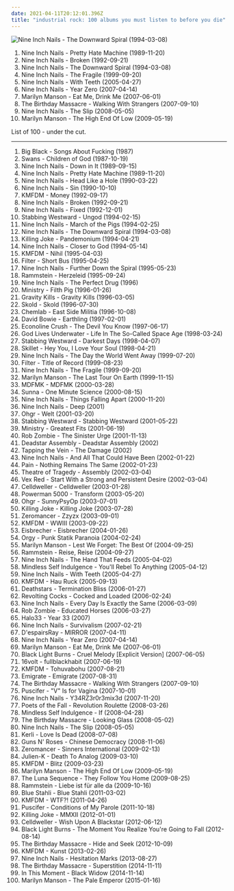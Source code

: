 ```yaml
---
date: 2021-04-11T20:12:01.396Z
title: "industrial rock: 100 albums you must listen to before you die"
---
```

![Nine Inch Nails - The Downward Spiral (1994-03-08)](http://coverartarchive.org/release/ab64976f-52a8-44e7-9aa3-d6703604bc2f/7159970718-500.jpg "Nine Inch Nails - The Downward Spiral (1994-03-08)")
<ol class="albums">
<li data-cover="https://img.discogs.com/bQaqm3T9SMQu4NkS3q7IhBOoY3Y=/fit-in/368x351/filters:strip_icc():format(jpeg):mode_rgb():quality(90)/discogs-images/R-2678560-1407808660-9954.jpeg.jpg" data-tags="industrial" role="button">Nine Inch Nails - Pretty Hate Machine (1989-11-20)</li>
<li data-cover="http://coverartarchive.org/release/db8289f4-3602-31f6-a59b-3f57a7393908/1154285194-500.jpg" data-tags="industrial, industrial rock" role="button">Nine Inch Nails - Broken (1992-09-21)</li>
<li data-cover="http://coverartarchive.org/release/ab64976f-52a8-44e7-9aa3-d6703604bc2f/7159970718-500.jpg" data-tags="industrial, industrial rock" role="button">Nine Inch Nails - The Downward Spiral (1994-03-08)</li>
<li data-cover="http://coverartarchive.org/release/e736471c-5ff3-40f2-b825-babd721701ac/15660207415-500.jpg" data-tags="industrial rock" role="button">Nine Inch Nails - The Fragile (1999-09-20)</li>
<li data-cover="https://img.discogs.com/2UzYQlYbLgX8hEbK9PI_dbBtgz4=/fit-in/600x515/filters:strip_icc():format(jpeg):mode_rgb():quality(90)/discogs-images/R-545285-1441756329-4856.jpeg.jpg" data-tags="industrial" role="button">Nine Inch Nails - With Teeth (2005-04-27)</li>
<li data-cover="http://coverartarchive.org/release/8067f190-dc3e-362a-8117-8a13df522b2c/3799987671-500.jpg" data-tags="industrial rock, industrial" role="button">Nine Inch Nails - Year Zero (2007-04-14)</li>
<li data-cover="https://img.discogs.com/W0CSa9C1T3w-Noz--iomfu9PawU=/fit-in/476x467/filters:strip_icc():format(jpeg):mode_rgb():quality(90)/discogs-images/R-4514401-1372412382-9887.jpeg.jpg" data-tags="industrial rock" role="button">Marilyn Manson - Eat Me, Drink Me (2007-06-01)</li>
<li data-cover="http://coverartarchive.org/release/0e51fc11-576b-3cfe-97fc-b006d9a90a2d/5307514978-500.jpg" data-tags="industrial, industrial rock, electronic" role="button">The Birthday Massacre - Walking With Strangers (2007-09-10)</li>
<li data-cover="https://img.discogs.com/e44-Cpih6j4SWQr6_lkbMYyEq58=/fit-in/300x300/filters:strip_icc():format(jpeg):mode_rgb():quality(90)/discogs-images/R-2913558-1507813314-3617.png.jpg" data-tags="industrial rock, industrial" role="button">Nine Inch Nails - The Slip (2008-05-05)</li>
<li data-cover="http://coverartarchive.org/release/a4659f71-2c62-4aa4-813a-b9e2924d8a50/2554039402-500.jpg" data-tags="industrial rock, alternative rock" role="button">Marilyn Manson - The High End Of Low (2009-05-19)</li>
</ol>
List of 100 - under the cut.
<!-- more -->

_________________

<ol class="albums">
<li data-cover="http://coverartarchive.org/release/843d0653-f15d-3d62-befc-ccc951e0db48/5857978636-500.jpg" data-tags="noise rock" role="button">
Big Black - Songs About Fucking (1987)
</li>
<li data-cover="http://coverartarchive.org/release/06bacf92-484b-3b01-aceb-2d3f255f0971/27317292861-500.jpg" data-tags="post-punk, industrial" role="button">
Swans - Children of God (1987-10-19)
</li>
<li data-cover="https://img.discogs.com/3VBq9ZgVdSI_QuufPlOB8TWoQ8k=/fit-in/591x593/filters:strip_icc():format(jpeg):mode_rgb():quality(90)/discogs-images/R-318243-1212712353.jpeg.jpg" data-tags="industrial rock" role="button">
Nine Inch Nails - Down in It (1989-09-15)
</li>
<li data-cover="https://img.discogs.com/bQaqm3T9SMQu4NkS3q7IhBOoY3Y=/fit-in/368x351/filters:strip_icc():format(jpeg):mode_rgb():quality(90)/discogs-images/R-2678560-1407808660-9954.jpeg.jpg" data-tags="industrial" role="button">
Nine Inch Nails - Pretty Hate Machine (1989-11-20)
</li>
<li data-cover="http://coverartarchive.org/release/8efff778-8da9-441c-b2a7-1374da31426b/10149276948-500.jpg" data-tags="industrial, industrial rock" role="button">
Nine Inch Nails - Head Like a Hole (1990-03-22)
</li>
<li data-cover="http://coverartarchive.org/release/d3cf8461-c80d-4172-9fb4-0da88ecea44e/10149325893-500.jpg" data-tags="industrial rock" role="button">
Nine Inch Nails - Sin (1990-10-10)
</li>
<li data-cover="https://img.discogs.com/tUrY2-P08qw8vuhbaIjfTLM-GCE=/fit-in/600x597/filters:strip_icc():format(jpeg):mode_rgb():quality(90)/discogs-images/R-553119-1445783166-4867.jpeg.jpg" data-tags="industrial rock" role="button">
KMFDM - Money (1992-09-17)
</li>
<li data-cover="http://coverartarchive.org/release/db8289f4-3602-31f6-a59b-3f57a7393908/1154285194-500.jpg" data-tags="industrial, industrial rock" role="button">
Nine Inch Nails - Broken (1992-09-21)
</li>
<li data-cover="http://coverartarchive.org/release/93653b91-eba8-32a0-850f-ee955c43f989/8276054766-500.jpg" data-tags="industrial" role="button">
Nine Inch Nails - Fixed (1992-12-01)
</li>
<li data-cover="http://coverartarchive.org/release/4eb24f59-28cd-4bf6-ae4e-f3fec7f2f310/8005993546-500.jpg" data-tags="industrial rock, industrial" role="button">
Stabbing Westward - Ungod (1994-02-15)
</li>
<li data-cover="https://via.placeholder.com/450" data-tags="industrial, 1994" role="button">
Nine Inch Nails - March of the Pigs (1994-02-25)
</li>
<li data-cover="http://coverartarchive.org/release/ab64976f-52a8-44e7-9aa3-d6703604bc2f/7159970718-500.jpg" data-tags="industrial, industrial rock" role="button">
Nine Inch Nails - The Downward Spiral (1994-03-08)
</li>
<li data-cover="http://coverartarchive.org/release/b31c1b1f-f5f6-4667-83c2-5b9b8c3b830b/6183316500-500.jpg" data-tags="industrial, industrial metal" role="button">
Killing Joke - Pandemonium (1994-04-21)
</li>
<li data-cover="http://coverartarchive.org/release/6f4e2d84-d4af-3930-adb8-ea906db4e0e0/10149859243-500.jpg" data-tags="industrial" role="button">
Nine Inch Nails - Closer to God (1994-05-14)
</li>
<li data-cover="https://img.discogs.com/OBBZWF2KC7E-M6Xy5f3ZJJnTIvU=/fit-in/600x600/filters:strip_icc():format(jpeg):mode_rgb():quality(90)/discogs-images/R-1456561-1221091527.jpeg.jpg" data-tags="industrial, industrial rock" role="button">
KMFDM - Nihil (1995-04-03)
</li>
<li data-cover="http://coverartarchive.org/release/515f4804-635d-40a4-8f88-0f73c4fca791/2833911546-500.jpg" data-tags="industrial, rock, industrial rock" role="button">
Filter - Short Bus (1995-04-25)
</li>
<li data-cover="https://img.discogs.com/dT23prXyJnG9NFzw5drDnHxkO7o=/fit-in/600x530/filters:strip_icc():format(jpeg):mode_rgb():quality(90)/discogs-images/R-2517479-1288432107.jpeg.jpg" data-tags="industrial" role="button">
Nine Inch Nails - Further Down the Spiral (1995-05-23)
</li>
<li data-cover="http://coverartarchive.org/release/b2349c8c-4986-4d4e-b2a0-285825f686c3/2192586485-500.jpg" data-tags="industrial metal" role="button">
Rammstein - Herzeleid (1995-09-24)
</li>
<li data-cover="http://coverartarchive.org/release/3f2839ae-170e-4351-9847-446ca5ce73d6/13453155769-500.jpg" data-tags="industrial" role="button">
Nine Inch Nails - The Perfect Drug (1996)
</li>
<li data-cover="https://img.discogs.com/etTq8ISwuGvt8WmT51mCCoLN__I=/fit-in/386x600/filters:strip_icc():format(jpeg):mode_rgb():quality(90)/discogs-images/R-4505386-1366799359-8515.jpeg.jpg" data-tags="industrial metal" role="button">
Ministry - Filth Pig (1996-01-26)
</li>
<li data-cover="https://img.discogs.com/R7t9qpHWYUg0-nxYGzO2APY2-VY=/fit-in/600x600/filters:strip_icc():format(jpeg):mode_rgb():quality(90)/discogs-images/R-143820-1462198306-3313.jpeg.jpg" data-tags="industrial rock" role="button">
Gravity Kills - Gravity Kills (1996-03-05)
</li>
<li data-cover="https://img.discogs.com/nk9oiKGcOOAlNaxf4xmekHigXLU=/fit-in/600x600/filters:strip_icc():format(jpeg):mode_rgb():quality(90)/discogs-images/R-118606-1564378381-5599.jpeg.jpg" data-tags="industrial, industrial rock" role="button">
Skold - Skold (1996-07-30)
</li>
<li data-cover="https://img.discogs.com/tut10eiUcU_etcgQbO5G5AULgwk=/fit-in/600x600/filters:strip_icc():format(jpeg):mode_rgb():quality(90)/discogs-images/R-102221-1175890818.jpeg.jpg" data-tags="industrial rock" role="button">
Chemlab - East Side Militia (1996-10-08)
</li>
<li data-cover="http://coverartarchive.org/release/d0bf2459-477c-309d-b597-9130106f4a02/28915832286-500.jpg" data-tags="90s" role="button">
David Bowie - Earthling (1997-02-01)
</li>
<li data-cover="http://coverartarchive.org/release/0bd87d69-653a-47bc-8219-cf6ad055ca9b/15822705157-500.jpg" data-tags="alternative rock, industrial, industrial rock, alt rock, hybrid, fish lab, has hidden track, mandatory, music from junior high" role="button">
Econoline Crush - The Devil You Know (1997-06-17)
</li>
<li data-cover="http://coverartarchive.org/release/9a760d12-0bde-485a-b927-1c961ce1f737/24090557767-500.jpg" data-tags="90s, industrial rock" role="button">
God Lives Underwater - Life In The So-Called Space Age (1998-03-24)
</li>
<li data-cover="https://img.discogs.com/av87ubWpJAYSiWLFe06--27mNms=/fit-in/600x610/filters:strip_icc():format(jpeg):mode_rgb():quality(90)/discogs-images/R-928828-1483750079-3904.jpeg.jpg" data-tags="industrial, industrial rock" role="button">
Stabbing Westward - Darkest Days (1998-04-07)
</li>
<li data-cover="http://coverartarchive.org/release/32bc1026-306c-4c91-96af-3612c1319c74/17811086702-500.jpg" data-tags="christian rock, rock, industrial" role="button">
Skillet - Hey You, I Love Your Soul (1998-04-21)
</li>
<li data-cover="http://coverartarchive.org/release/da0ac25e-6e75-3e63-b8b4-e2ff206b60db/10150650258-500.jpg" data-tags="industrial, alternative" role="button">
Nine Inch Nails - The Day the World Went Away (1999-07-20)
</li>
<li data-cover="http://coverartarchive.org/release/977b1d11-0420-43cd-9e65-a42a1e381411/15657150236-500.jpg" data-tags="industrial, alternative rock, hard rock" role="button">
Filter - Title of Record (1999-08-23)
</li>
<li data-cover="http://coverartarchive.org/release/e736471c-5ff3-40f2-b825-babd721701ac/15660207415-500.jpg" data-tags="industrial rock" role="button">
Nine Inch Nails - The Fragile (1999-09-20)
</li>
<li data-cover="http://coverartarchive.org/release/647617b9-2792-34ed-8c1c-307dcc046fdf/24652265801-500.jpg" data-tags="industrial, live, industrial metal" role="button">
Marilyn Manson - The Last Tour On Earth (1999-11-15)
</li>
<li data-cover="http://coverartarchive.org/release/cad0c679-909c-3cd6-932f-83da4ac991da/2245165957-500.jpg" data-tags="industrial" role="button">
MDFMK - MDFMK (2000-03-28)
</li>
<li data-cover="http://coverartarchive.org/release/d319b51e-30fc-4839-a736-3b45485c7021/19369524581-500.jpg" data-tags="industrial rock" role="button">
Sunna - One Minute Science (2000-08-15)
</li>
<li data-cover="https://via.placeholder.com/450" data-tags="industrial, industrial rock" role="button">
Nine Inch Nails - Things Falling Apart (2000-11-20)
</li>
<li data-cover="https://img.discogs.com/ClqCnAqgcr32bxyLf8wML1Etp0Q=/fit-in/597x529/filters:strip_icc():format(jpeg):mode_rgb():quality(90)/discogs-images/R-3527-1158197889.jpeg.jpg" data-tags="industrial rock, deep - nine inch nails" role="button">
Nine Inch Nails - Deep (2001)
</li>
<li data-cover="https://img.discogs.com/jPqhYX7_aJkfM5Y1UBLVthsiAaM=/fit-in/600x600/filters:strip_icc():format(jpeg):mode_rgb():quality(90)/discogs-images/R-106407-1461438721-2074.jpeg.jpg" data-tags="industrial" role="button">
Ohgr - Welt (2001-03-20)
</li>
<li data-cover="http://coverartarchive.org/release/51b02443-0363-4840-b1f4-b6e81fc2ae07/8013711579-500.jpg" data-tags="rock, alternative rock" role="button">
Stabbing Westward - Stabbing Westward (2001-05-22)
</li>
<li data-cover="http://coverartarchive.org/release/357a8898-7083-42ea-829d-727267ad75ba/21104278563-500.jpg" data-tags="industrial metal" role="button">
Ministry - Greatest Fits (2001-06-19)
</li>
<li data-cover="http://coverartarchive.org/release/4186005e-7089-4102-9a2d-567efb7a6025/4629668919-500.jpg" data-tags="industrial metal" role="button">
Rob Zombie - The Sinister Urge (2001-11-13)
</li>
<li data-cover="http://coverartarchive.org/release/d8074dc5-64d2-42ed-9c38-42094aaddea5/8074640857-500.jpg" data-tags="industrial rock" role="button">
Deadstar Assembly - Deadstar Assembly (2002)
</li>
<li data-cover="http://coverartarchive.org/release/5785aa5d-4d61-4d21-afc7-5408f611fbc7/7359380452-500.jpg" data-tags="alternative rock, industrial rock" role="button">
Tapping the Vein - The Damage (2002)
</li>
<li data-cover="http://coverartarchive.org/release/3d039a02-231c-3c6c-a9ac-f89e60bf0329/1154225975-500.jpg" data-tags="industrial" role="button">
Nine Inch Nails - And All That Could Have Been (2002-01-22)
</li>
<li data-cover="http://coverartarchive.org/release/f69b764c-3df8-4a32-9195-6868eb08b47a/5243122074-500.jpg" data-tags="industrial metal" role="button">
Pain - Nothing Remains The Same (2002-01-23)
</li>
<li data-cover="http://coverartarchive.org/release/8fdad867-5926-4aa1-9606-dd05c7ca388f/2854819852-500.jpg" data-tags="electronic, industrial metal" role="button">
Theatre of Tragedy - Assembly (2002-03-04)
</li>
<li data-cover="http://coverartarchive.org/release/f2b647ba-f77b-43f0-996a-7a8fdeeceecc/6123779011-500.jpg" data-tags="alternative rock, industrial rock, post-hardcore" role="button">
Vex Red - Start With a Strong and Persistent Desire (2002-03-04)
</li>
<li data-cover="http://coverartarchive.org/release/ef4485c0-a652-4fd5-903f-b5ba6e299361/6596488540-500.jpg" data-tags="industrial, industrial metal" role="button">
Celldweller - Celldweller (2003-01-28)
</li>
<li data-cover="http://coverartarchive.org/release/9eec5776-2554-4e95-952d-dd4b582e0cfa/6635258245-500.jpg" data-tags="hard rock, metal, nu metal" role="button">
Powerman 5000 - Transform (2003-05-20)
</li>
<li data-cover="http://coverartarchive.org/release/34de4124-76fd-4596-a891-82a9041612f9/6485727185-500.jpg" data-tags="radio radio radio" role="button">
Ohgr - SunnyPsyOp (2003-07-01)
</li>
<li data-cover="http://coverartarchive.org/release/85490289-4f77-44fe-b0c0-e69ba91069af/6485316914-500.jpg" data-tags="post-punk" role="button">
Killing Joke - Killing Joke (2003-07-28)
</li>
<li data-cover="https://img.discogs.com/b5XEw5-q8zZB_zqKfEs82XjqqXQ=/fit-in/300x300/filters:strip_icc():format(jpeg):mode_rgb():quality(90)/discogs-images/R-475514-1119116441.jpg.jpg" data-tags="industrial rock" role="button">
Zeromancer - Zzyzx (2003-09-01)
</li>
<li data-cover="http://coverartarchive.org/release/b0592edd-68a0-3f50-8900-3fd81d0a7155/4664750817-500.jpg" data-tags="industrial, industrial metal" role="button">
KMFDM - WWIII (2003-09-22)
</li>
<li data-cover="http://coverartarchive.org/release/a988c89f-dd48-331e-b945-68d31cac5733/12560262939-500.jpg" data-tags="industrial metal, neue deutsche haerte, industrial rock" role="button">
Eisbrecher - Eisbrecher (2004-01-26)
</li>
<li data-cover="http://coverartarchive.org/release/4f7e499c-f3fb-388e-bab2-c717355dcb33/27009614431-500.jpg" data-tags="industrial, industrial rock, synth-rock, orgy" role="button">
Orgy - Punk Statik Paranoia (2004-02-24)
</li>
<li data-cover="http://coverartarchive.org/release/0f5e2a7d-b8d2-4ac7-b8fb-af8f9cd18559/15458787179-500.jpg" data-tags="industrial metal" role="button">
Marilyn Manson - Lest We Forget: The Best Of (2004-09-25)
</li>
<li data-cover="http://coverartarchive.org/release/2f55fcce-b536-3ec4-92f7-54f5f8fa1edf/21713078387-500.jpg" data-tags="industrial metal" role="button">
Rammstein - Reise, Reise (2004-09-27)
</li>
<li data-cover="https://via.placeholder.com/450" data-tags="industrial rock" role="button">
Nine Inch Nails - The Hand That Feeds (2005-04-02)
</li>
<li data-cover="https://img.discogs.com/A4qeBg-gGngFvTWl-nYwHrOYnj0=/fit-in/431x423/filters:strip_icc():format(jpeg):mode_rgb():quality(90)/discogs-images/R-1229722-1202268261.jpeg.jpg" data-tags="industrial, industrial jungle pussy punk" role="button">
Mindless Self Indulgence - You'll Rebel To Anything (2005-04-12)
</li>
<li data-cover="https://img.discogs.com/2UzYQlYbLgX8hEbK9PI_dbBtgz4=/fit-in/600x515/filters:strip_icc():format(jpeg):mode_rgb():quality(90)/discogs-images/R-545285-1441756329-4856.jpeg.jpg" data-tags="industrial" role="button">
Nine Inch Nails - With Teeth (2005-04-27)
</li>
<li data-cover="https://img.discogs.com/_rhWtCaaRWl4b45YL1jr9oAQt_k=/fit-in/600x600/filters:strip_icc():format(jpeg):mode_rgb():quality(90)/discogs-images/R-15806625-1598148122-3966.jpeg.jpg" data-tags="industrial, industrial rock" role="button">
KMFDM - Hau Ruck (2005-09-13)
</li>
<li data-cover="http://coverartarchive.org/release/0872bd24-f6ff-3387-9a10-582e6f0b5e35/15855961415-500.jpg" data-tags="industrial metal" role="button">
Deathstars - Termination Bliss (2006-01-27)
</li>
<li data-cover="http://coverartarchive.org/release/ddc860ff-f293-4091-a799-a1b9fc0a446d/28325243602-500.jpg" data-tags="industrial rock, creeping chaos" role="button">
Revolting Cocks - Cocked and Loaded (2006-02-24)
</li>
<li data-cover="http://coverartarchive.org/release/9140307c-3fd4-4aef-9cc4-1a70608ab086/2547081348-500.jpg" data-tags="industrial, industrial rock" role="button">
Nine Inch Nails - Every Day Is Exactly the Same (2006-03-09)
</li>
<li data-cover="http://coverartarchive.org/release/d9294662-5a24-37ab-9fd7-e04a2480ab52/1068174325-500.jpg" data-tags="metal, industrial metal" role="button">
Rob Zombie - Educated Horses (2006-03-27)
</li>
<li data-cover="https://via.placeholder.com/450" data-tags="remix, nin" role="button">
Halo33 - Year 33 (2007)
</li>
<li data-cover="https://img.discogs.com/uYsLQLV8Pr29KJhrRVoYNYAfNWk=/fit-in/412x416/filters:strip_icc():format(jpeg):mode_rgb():quality(90)/discogs-images/R-1574375-1229498260.jpeg.jpg" data-tags="industrial rock" role="button">
Nine Inch Nails - Survivalism (2007-02-21)
</li>
<li data-cover="https://img.discogs.com/ivlCXvUaRvIfAJN6yQz9l1idr5Q=/fit-in/475x462/filters:strip_icc():format(jpeg):mode_rgb():quality(90)/discogs-images/R-1488527-1230477522.jpeg.jpg" data-tags="visual kei" role="button">
D'espairsRay - MIRROR (2007-04-11)
</li>
<li data-cover="http://coverartarchive.org/release/8067f190-dc3e-362a-8117-8a13df522b2c/3799987671-500.jpg" data-tags="industrial rock, industrial" role="button">
Nine Inch Nails - Year Zero (2007-04-14)
</li>
<li data-cover="https://img.discogs.com/W0CSa9C1T3w-Noz--iomfu9PawU=/fit-in/476x467/filters:strip_icc():format(jpeg):mode_rgb():quality(90)/discogs-images/R-4514401-1372412382-9887.jpeg.jpg" data-tags="industrial rock" role="button">
Marilyn Manson - Eat Me, Drink Me (2007-06-01)
</li>
<li data-cover="http://coverartarchive.org/release/a7dd6ae5-77ed-45ff-a31a-4ff58a019d23/17553108814-500.jpg" data-tags="alternative, alternative rock, industrial rock, gothic metal, industrial metal, faves, to check out later, black light burns, borland, albums to checkout, favorite album of 2007" role="button">
Black Light Burns - Cruel Melody [Explicit Version] (2007-06-05)
</li>
<li data-cover="http://coverartarchive.org/release/c7221485-65f6-433c-ad3d-0b4a021d1357/26444824783-500.jpg" data-tags="industrial rock" role="button">
16volt - fullblackhabit (2007-06-19)
</li>
<li data-cover="http://coverartarchive.org/release/6d64a573-4ecd-474e-9bb4-f50a10709348/5390705085-500.jpg" data-tags="industrial, industrial rock, electro" role="button">
KMFDM - Tohuvabohu (2007-08-21)
</li>
<li data-cover="https://img.discogs.com/zR3EiZXGdTOznpgR1E3Nnz2YoLA=/fit-in/600x602/filters:strip_icc():format(jpeg):mode_rgb():quality(90)/discogs-images/R-1019791-1585934364-4778.jpeg.jpg" data-tags="industrial metal" role="button">
Emigrate - Emigrate (2007-08-31)
</li>
<li data-cover="http://coverartarchive.org/release/0e51fc11-576b-3cfe-97fc-b006d9a90a2d/5307514978-500.jpg" data-tags="industrial, industrial rock, electronic" role="button">
The Birthday Massacre - Walking With Strangers (2007-09-10)
</li>
<li data-cover="http://coverartarchive.org/release/6529af84-0761-4a81-85d4-b288bbc52478/5483316468-500.jpg" data-tags="debut" role="button">
Puscifer - "V" Is for Vagina (2007-10-01)
</li>
<li data-cover="http://coverartarchive.org/release/61638deb-6bce-3795-a26c-ac2a92b7e66c/3799679959-500.jpg" data-tags="industrial rock, electronic, industrial, remix" role="button">
Nine Inch Nails - Y34RZ3r0r3mix3d (2007-11-20)
</li>
<li data-cover="http://coverartarchive.org/release/2c541cf3-5a6c-4c9c-ae19-2136ea1d7430/5341126773-500.jpg" data-tags="rock, alternative rock" role="button">
Poets of the Fall - Revolution Roulette (2008-03-26)
</li>
<li data-cover="http://coverartarchive.org/release/81986e63-5d57-4a14-aad6-94862bce7d3a/16113305025-500.jpg" data-tags="industrial jungle pussy punk" role="button">
Mindless Self Indulgence - If (2008-04-28)
</li>
<li data-cover="http://coverartarchive.org/release/ccc11250-3f2a-4c76-a71a-022874b95074/5303165909-500.jpg" data-tags="industrial rock" role="button">
The Birthday Massacre - Looking Glass (2008-05-02)
</li>
<li data-cover="https://img.discogs.com/e44-Cpih6j4SWQr6_lkbMYyEq58=/fit-in/300x300/filters:strip_icc():format(jpeg):mode_rgb():quality(90)/discogs-images/R-2913558-1507813314-3617.png.jpg" data-tags="industrial rock, industrial" role="button">
Nine Inch Nails - The Slip (2008-05-05)
</li>
<li data-cover="http://coverartarchive.org/release/7e03de41-4397-4757-9e8b-9703d19c8440/5877736768-500.jpg" data-tags="gothic rock, pop" role="button">
Kerli - Love Is Dead (2008-07-08)
</li>
<li data-cover="http://coverartarchive.org/release/1547e7ce-387d-4434-982c-1e17f610b187/3270267783-500.jpg" data-tags="hard rock" role="button">
Guns N' Roses - Chinese Democracy (2008-11-06)
</li>
<li data-cover="http://coverartarchive.org/release/67a7c492-d52b-4447-b235-0b8ab987ed1c/6281751094-500.jpg" data-tags="industrial rock, industrial" role="button">
Zeromancer - Sinners International (2009-02-13)
</li>
<li data-cover="http://coverartarchive.org/release/819463bf-de1b-3a1e-bd91-de3c8e80c5bd/19770548388-500.jpg" data-tags="industrial rock" role="button">
Julien-K - Death To Analog (2009-03-10)
</li>
<li data-cover="http://coverartarchive.org/release/977d20ca-a22f-497a-b868-cfbecb6b7f91/11163066860-500.jpg" data-tags="industrial rock" role="button">
KMFDM - Blitz (2009-03-23)
</li>
<li data-cover="http://coverartarchive.org/release/a4659f71-2c62-4aa4-813a-b9e2924d8a50/2554039402-500.jpg" data-tags="industrial rock, alternative rock" role="button">
Marilyn Manson - The High End Of Low (2009-05-19)
</li>
<li data-cover="http://coverartarchive.org/release/f1c777b5-712d-4134-a5fc-ce50181a2dbe/4226151140-500.jpg" data-tags="industrial, industrial rock, industrial metal, electronic rock" role="button">
The Luna Sequence - They Follow You Home (2009-08-25)
</li>
<li data-cover="https://img.discogs.com/2juM1ZsU32l-m5L9XaWDg514H5E=/fit-in/500x500/filters:strip_icc():format(jpeg):mode_rgb():quality(90)/discogs-images/R-2048249-1264011671.jpeg.jpg" data-tags="industrial metal" role="button">
Rammstein - Liebe ist für alle da (2009-10-16)
</li>
<li data-cover="http://coverartarchive.org/release/93b9d79e-7422-4c97-81ab-fea8ed068973/10666955584-500.jpg" data-tags="industrial, electronic" role="button">
Blue Stahli - Blue Stahli (2011-03-02)
</li>
<li data-cover="https://img.discogs.com/nT3dD4ZMRnar2phcGTdCRAD3zME=/fit-in/350x350/filters:strip_icc():format(jpeg):mode_rgb():quality(90)/discogs-images/R-5443166-1393490645-4917.jpeg.jpg" data-tags="industrial rock" role="button">
KMFDM - WTF?! (2011-04-26)
</li>
<li data-cover="http://coverartarchive.org/release/e3d38348-6cec-47da-92ad-49969812116b/28429823396-500.jpg" data-tags="alternative rock, experimental" role="button">
Puscifer - Conditions of My Parole (2011-10-18)
</li>
<li data-cover="http://coverartarchive.org/release/b2c73acc-730a-4a41-9b9d-ed37021b82d2/6478274400-500.jpg" data-tags="industrial rock" role="button">
Killing Joke - MMXII (2012-01-01)
</li>
<li data-cover="http://coverartarchive.org/release/d6bab60f-cbda-45f4-82eb-a183b0c66ff1/26903112583-500.jpg" data-tags="electronic rock, dubstep" role="button">
Celldweller - Wish Upon A Blackstar (2012-06-12)
</li>
<li data-cover="http://coverartarchive.org/release/41a70ee1-c9fd-464b-be20-851633638d8d/3517089615-500.jpg" data-tags="alternative rock, industrial, industrial rock, music i tried but didnt like" role="button">
Black Light Burns - The Moment You Realize You're Going to Fall (2012-08-14)
</li>
<li data-cover="http://coverartarchive.org/release/5b23fdaf-d3b6-4550-b9e9-a615d0a96698/5769746782-500.jpg" data-tags="synth-rock" role="button">
The Birthday Massacre - Hide and Seek (2012-10-09)
</li>
<li data-cover="http://coverartarchive.org/release/cd3bfa1a-20c4-4747-9edd-0b37fbb23cbc/11163323618-500.jpg" data-tags="industrial rock" role="button">
KMFDM - Kunst (2013-02-26)
</li>
<li data-cover="http://coverartarchive.org/release/001e6c1b-c0ba-4455-b784-2a9ee9ae91e7/6355720082-500.jpg" data-tags="industrial, industrial rock, electronic" role="button">
Nine Inch Nails - Hesitation Marks (2013-08-27)
</li>
<li data-cover="http://coverartarchive.org/release/e3ba1c3c-1319-44f7-a812-dbc9042eea01/8795270288-500.jpg" data-tags="industrial rock, synth rock" role="button">
The Birthday Massacre - Superstition (2014-11-11)
</li>
<li data-cover="http://coverartarchive.org/release/99150cc0-fb4f-45c5-a038-df3856492cb9/8643062435-500.jpg" data-tags="alternative metal" role="button">
In This Moment - Black Widow (2014-11-14)
</li>
<li data-cover="http://coverartarchive.org/release/2fe0a7ce-6876-44a6-b966-6f5fe466473b/9837934274-500.jpg" data-tags="alternative rock, hard rock, rock, blues rock" role="button">
Marilyn Manson - The Pale Emperor (2015-01-16)
</li>
</ol>